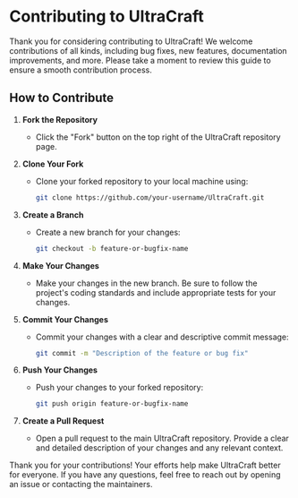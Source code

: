 # Contributing to UltraCraft

Thank you for considering contributing to UltraCraft! We welcome contributions of all kinds, including bug fixes, new features, documentation improvements, and more. Please take a moment to review this guide to ensure a smooth contribution process.

## How to Contribute

1. **Fork the Repository**
   - Click the "Fork" button on the top right of the UltraCraft repository page.

2. **Clone Your Fork**
   - Clone your forked repository to your local machine using:
     ```bash
     git clone https://github.com/your-username/UltraCraft.git
     ```

3. **Create a Branch**
   - Create a new branch for your changes:
     ```bash
     git checkout -b feature-or-bugfix-name
     ```

4. **Make Your Changes**
   - Make your changes in the new branch. Be sure to follow the project's coding standards and include appropriate tests for your changes.

5. **Commit Your Changes**
   - Commit your changes with a clear and descriptive commit message:
     ```bash
     git commit -m "Description of the feature or bug fix"
     ```

6. **Push Your Changes**
   - Push your changes to your forked repository:
     ```bash
     git push origin feature-or-bugfix-name
     ```

7. **Create a Pull Request**
   - Open a pull request to the main UltraCraft repository. Provide a clear and detailed description of your changes and any relevant context.

Thank you for your contributions! Your efforts help make UltraCraft better for everyone. If you have any questions, feel free to reach out by opening an issue or contacting the maintainers.
